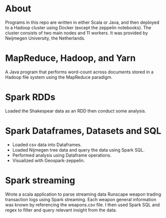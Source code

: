 # About
Programs in this repo are written in either Scala or Java, and then deployed to a Hadoop cluster using Docker (except the zeppelin notebooks). The cluster consists of two main nodes and 11 workers. It was provided by Neijmegen University, the Netherlands.
# MapReduce, Hadoop, and Yarn
A Java program that performs word-count across documents stored in a Hadoop file system using the MapReduce paradigm.

# Spark RDDs

Loaded the Shakespear data as an RDD then conduct some analysis.

# Spark Dataframes, Datasets and SQL

- Loaded csv data into Dataframes.
- Loaded Nijmegen tree data and query the data using Spark SQL.
- Performed analysis using Dataframe operations.
- Visualized with Geospark-zeppelin.

# Spark streaming

Wrote a scala application to parse streaming data Runscape weapon trading transaction logs using Spark streaming. Each weapon general information was known by referencing the weapons.csv file.
I then used Spark SQL and regex to filter and query relevant insight from the data.  

